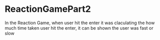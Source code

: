 # ReactionGamePart2
 In the Reaction Game, when user hit the enter it was claculating the how much time taken user hit the enter, it can be shown the user was fast or slow
